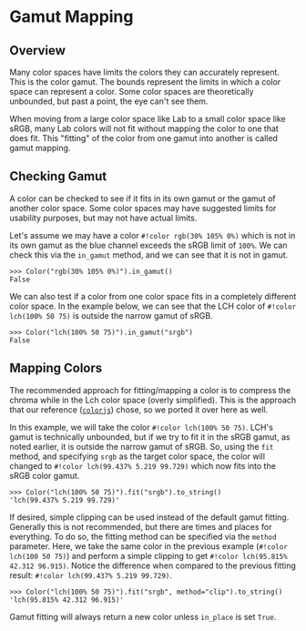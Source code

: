 # Gamut Mapping

## Overview

Many color spaces have limits the colors they can accurately represent. This is the color gamut. The bounds represent
the limits in which a color space can represent a color. Some color spaces are theoretically unbounded, but past a
point, the eye can't see them.

When moving from a large color space like Lab to a small color space like sRGB, many Lab colors will not fit without
mapping the color to one that does fit. This "fitting" of the color from one gamut into another is called gamut mapping.

## Checking Gamut

A color can be checked to see if it fits in its own gamut or the gamut of another color space. Some color spaces may
have suggested limits for usability purposes, but may not have actual limits.

Let's assume we may have a color `#!color rgb(30% 105% 0%)` which is not in its own gamut as the blue channel exceeds
the sRGB limit of `100%`. We can check this via the `in_gamut` method, and we can see that it is not in gamut.

```pycon3
>>> Color("rgb(30% 105% 0%)").in_gamut()
False
```

We can also test if a color from one color space fits in a completely different color space. In the example below, we
can see that the LCH color of `#!color lch(100% 50 75)` is outside the narrow gamut of sRGB.

```pycon3
>>> Color("lch(100% 50 75)").in_gamut("srgb")
False
```

## Mapping Colors

The recommended approach for fitting/mapping a color is to compress the chroma while in the Lch color space (overly
simplified). This is the approach that our reference ([`colorjs`](https://colorjs.io/)) chose, so we ported it over here
as well.

In this example, we will take the color `#!color lch(100% 50 75)`. LCH's gamut is technically unbounded, but if we try
to fit it in the sRGB gamut, as noted earlier, it is outside the narrow gamut of sRGB. So, using the `fit` method, and
specifying `srgb` as the target color space, the color will changed to `#!color lch(99.437% 5.219 99.729)` which now
fits into the sRGB color gamut.

```pycon3
>>> Color("lch(100% 50 75)").fit("srgb").to_string()
'lch(99.437% 5.219 99.729)'
```

If desired, simple clipping can be used instead of the default gamut fitting. Generally this is not recommended, but
there are times and places for everything. To do so, the fitting method can be specified via the `method` parameter.
Here, we take the same color in the previous example (`#!color lch(100 50 75)`) and perform a simple clipping to get
`#!color lch(95.815% 42.312 96.915)`. Notice the difference when compared to the previous fitting result:
`#!color lch(99.437% 5.219 99.729)`.

```pycon3
>>> Color("lch(100% 50 75)").fit("srgb", method="clip").to_string()
'lch(95.815% 42.312 96.915)'
```

Gamut fitting will always return a new color unless `in_place` is set `True`.
